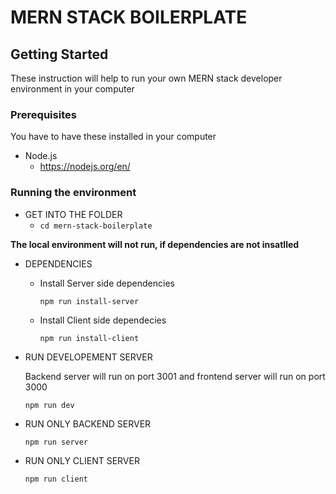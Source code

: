 # MERN STACK BOILERPLATE
## Getting Started
These instruction will help to run your own MERN stack developer environment in your computer
### Prerequisites
You have to have these installed in your computer
* Node.js
    * https://nodejs.org/en/
### Running the environment

* GET INTO THE FOLDER    
    * `cd mern-stack-boilerplate`

**The local environment will not run, if dependencies are not insatlled**

* DEPENDENCIES
    * Install Server side dependencies 

        `npm run install-server`

    * Install Client side dependecies

        `npm run install-client`

* RUN DEVELOPEMENT SERVER

    Backend server will run on port 3001 and frontend server will run on port 3000

    `npm run dev`

* RUN ONLY BACKEND SERVER

    `npm run server`

* RUN ONLY CLIENT SERVER

    `npm run client`

